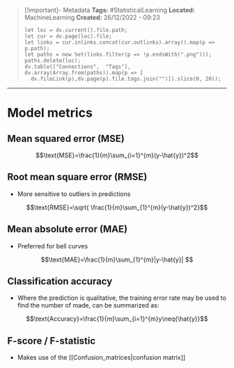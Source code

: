 > [!important]- Metadata
> **Tags:** #StatisticalLearning 
> **Located:** MachineLearning
> **Created:** 26/12/2022 - 09:23
> ```dataviewjs
>let loc = dv.current().file.path;
>let cur = dv.page(loc).file;
>let links = cur.inlinks.concat(cur.outlinks).array().map(p => p.path);
>let paths = new Set(links.filter(p => !p.endsWith(".png")));
>paths.delete(loc);
>dv.table(["Connections",  "Tags"], dv.array(Array.from(paths)).map(p => [
>   dv.fileLink(p),dv.page(p).file.tags.join("")]).slice(0, 20));
> ```

___
# Model metrics

## Mean squared error (MSE)
$$\text{MSE}=\frac{1}{m}\sum_{i=1}^{m}(y-\hat{y})^2$$


## Root mean square error (RMSE) 
- More sensitive to outliers in predictions

$$\text{RMSE}=\sqrt{ \frac{1}{m}\sum_{1}^{m}(y-\hat{y})^2}$$


## Mean absolute error (MAE)
- Preferred for bell curves 

$$\text{MAE}=\frac{1}{m}\sum_{1}^{m}|y-\hat{y}| $$

## Classification accuracy
- Where the prediction is qualitative, the training error rate may be used to find the number of made, can be summarized as:

$$\text{Accuracy}=\frac{1}{m}\sum_{i=1}^{m}y\neq{\hat{y}}$$
## F-score / F-statistic
- Makes use of the [[Confusion_matrices|confusion matrix]]

